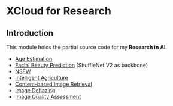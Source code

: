 # XCloud for Research

## Introduction
This module holds the partial source code for my **Research in AI**.

* [Age Estimation](./age)
* [Facial Beauty Prediction](./fbp) (ShuffleNet V2 as backbone)
* [NSFW](./imgcensor)
* [Intelligent Agriculture](./intelligentagriculture)
* [Content-based Image Retrieval](./cbir)
* [Image Dehazing](./imagedehazing)
* [Image Quality Assessment](./iqa)
